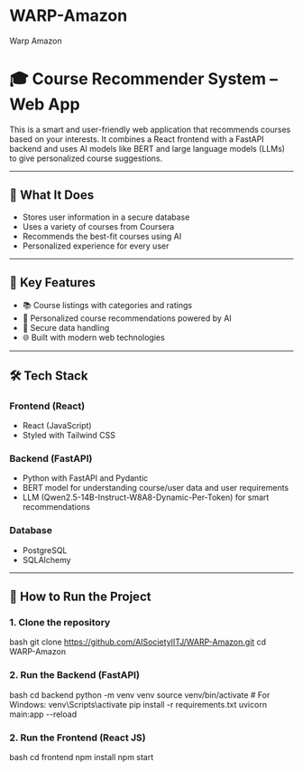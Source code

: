 # WARP-Amazon
Warp Amazon

# 🎓 Course Recommender System – Web App

This is a smart and user-friendly web application that recommends courses based on your interests. It combines a React frontend with a FastAPI backend and uses AI models like BERT and large language models (LLMs) to give personalized course suggestions.

---

## 🧩 What It Does

- Stores user information in a secure database
- Uses a variety of courses from Coursera
- Recommends the best-fit courses using AI
- Personalized experience for every user

---

## 🌟 Key Features

- 📚 Course listings with categories and ratings  
- 🤖 Personalized course recommendations powered by AI
- 🔐 Secure data handling
- 🌐 Built with modern web technologies

---

## 🛠️ Tech Stack

### Frontend (React)
- React (JavaScript)
- Styled with Tailwind CSS

### Backend (FastAPI)
- Python with FastAPI and Pydantic
- BERT model for understanding course/user data and user requirements
- LLM (Qwen2.5-14B-Instruct-W8A8-Dynamic-Per-Token) for smart recommendations

### Database
- PostgreSQL
- SQLAlchemy

---

## 🚀 How to Run the Project

### 1. Clone the repository

bash
git clone https://github.com/AISocietyIITJ/WARP-Amazon.git
cd WARP-Amazon

### 2. Run the Backend (FastAPI)

bash
cd backend
python -m venv venv
source venv/bin/activate  # For Windows: venv\Scripts\activate
pip install -r requirements.txt
uvicorn main:app --reload

### 2. Run the Frontend (React JS)
bash
cd frontend
npm install
npm start





